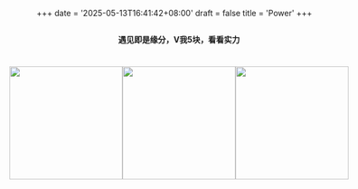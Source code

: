 +++
date = '2025-05-13T16:41:42+08:00'
draft = false
title = 'Power'
+++
<div style="display: flex; flex-direction: column; align-items: center; gap: 10px;">
    <p style="font-weight: bold;">遇见即是缘分，V我5块，看看实力</p>
    <p style="display: flex;">
        <img src="/wwliu.github.io/images/yeah.gif" width="200" />
        <img src="/wwliu.github.io/images/power.png" width="200" />
        <img src="/wwliu.github.io/images/yeah.gif" width="200" />
    </p>
</div>